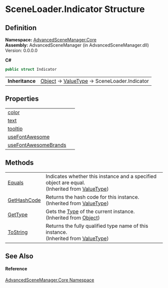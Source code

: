 # SceneLoader.Indicator Structure




## Definition
**Namespace:** <a href="N_AdvancedSceneManager_Core.md">AdvancedSceneManager.Core</a>  
**Assembly:** AdvancedSceneManager (in AdvancedSceneManager.dll) Version: 0.0.0.0

**C#**
``` C#
public struct Indicator
```

<table><tr><td><strong>Inheritance</strong></td><td><a href="https://learn.microsoft.com/dotnet/api/system.object" target="_blank" rel="noopener noreferrer">Object</a>  →  <a href="https://learn.microsoft.com/dotnet/api/system.valuetype" target="_blank" rel="noopener noreferrer">ValueType</a>  →  SceneLoader.Indicator</td></tr>
</table>



## Properties
<table>
<tr>
<td><a href="P_AdvancedSceneManager_Core_SceneLoader_Indicator_color.md">color</a></td>
<td> </td></tr>
<tr>
<td><a href="P_AdvancedSceneManager_Core_SceneLoader_Indicator_text.md">text</a></td>
<td> </td></tr>
<tr>
<td><a href="P_AdvancedSceneManager_Core_SceneLoader_Indicator_tooltip.md">tooltip</a></td>
<td> </td></tr>
<tr>
<td><a href="P_AdvancedSceneManager_Core_SceneLoader_Indicator_useFontAwesome.md">useFontAwesome</a></td>
<td> </td></tr>
<tr>
<td><a href="P_AdvancedSceneManager_Core_SceneLoader_Indicator_useFontAwesomeBrands.md">useFontAwesomeBrands</a></td>
<td> </td></tr>
</table>

## Methods
<table>
<tr>
<td><a href="https://learn.microsoft.com/dotnet/api/system.valuetype.equals" target="_blank" rel="noopener noreferrer">Equals</a></td>
<td>Indicates whether this instance and a specified object are equal.<br />(Inherited from <a href="https://learn.microsoft.com/dotnet/api/system.valuetype" target="_blank" rel="noopener noreferrer">ValueType</a>)</td></tr>
<tr>
<td><a href="https://learn.microsoft.com/dotnet/api/system.valuetype.gethashcode" target="_blank" rel="noopener noreferrer">GetHashCode</a></td>
<td>Returns the hash code for this instance.<br />(Inherited from <a href="https://learn.microsoft.com/dotnet/api/system.valuetype" target="_blank" rel="noopener noreferrer">ValueType</a>)</td></tr>
<tr>
<td><a href="https://learn.microsoft.com/dotnet/api/system.object.gettype" target="_blank" rel="noopener noreferrer">GetType</a></td>
<td>Gets the <a href="https://learn.microsoft.com/dotnet/api/system.type" target="_blank" rel="noopener noreferrer">Type</a> of the current instance.<br />(Inherited from <a href="https://learn.microsoft.com/dotnet/api/system.object" target="_blank" rel="noopener noreferrer">Object</a>)</td></tr>
<tr>
<td><a href="https://learn.microsoft.com/dotnet/api/system.valuetype.tostring" target="_blank" rel="noopener noreferrer">ToString</a></td>
<td>Returns the fully qualified type name of this instance.<br />(Inherited from <a href="https://learn.microsoft.com/dotnet/api/system.valuetype" target="_blank" rel="noopener noreferrer">ValueType</a>)</td></tr>
</table>

## See Also


#### Reference
<a href="N_AdvancedSceneManager_Core.md">AdvancedSceneManager.Core Namespace</a>  
